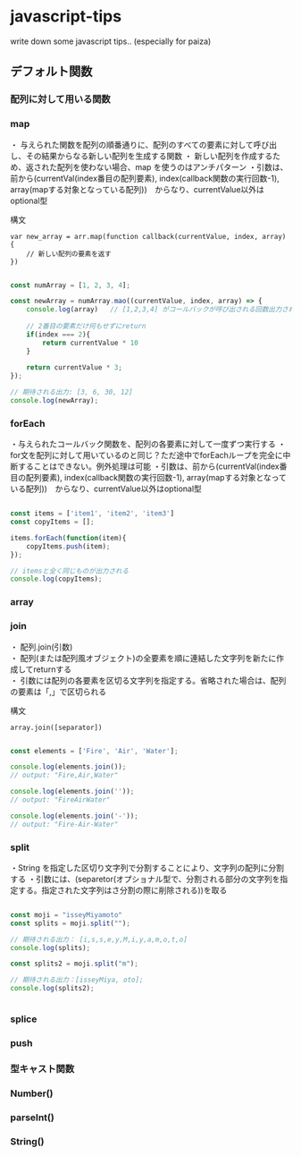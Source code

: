 # javascript-tips
write down some javascript tips.. (especially for paiza)


## デフォルト関数

### 配列に対して用いる関数

### map

・ 与えられた関数を配列の順番通りに、配列のすべての要素に対して呼び出し、その結果からなる新しい配列を生成する関数
・ 新しい配列を作成するため、返された配列を使わない場合、map を使うのはアンチパターン
・引数は、前から(currentVal(index番目の配列要素), index(callback関数の実行回数-1), array(mapする対象となっている配列))　からなり、currentValue以外はoptional型

構文
```
var new_array = arr.map(function callback(currentValue, index, array) {
    // 新しい配列の要素を返す
})
```


```javascript

const numArray = [1, 2, 3, 4];

const newArray = numArray.mao((currentValue, index, array) => {
    console.log(array)   // [1,2,3,4] がコールバックが呼び出される回数出力される
    
    // 2番目の要素だけ何もせずにreturn
    if(index === 2){
        return currentValue * 10
    }
    
    return currentValue * 3;
});

// 期待される出力: [3, 6, 30, 12]
console.log(newArray);


```

### forEach

・与えられたコールバック関数を、配列の各要素に対して一度ずつ実行する
・for文を配列に対して用いているのと同じ？ただ途中でforEachループを完全に中断することはできない。例外処理は可能
・引数は、前から(currentVal(index番目の配列要素), index(callback関数の実行回数-1), array(mapする対象となっている配列))　からなり、currentValue以外はoptional型

```javascript

const items = ['item1', 'item2', 'item3']
const copyItems = [];

items.forEach(function(item){
    copyItems.push(item);
});

// itemsと全く同じものが出力される
console.log(copyItems);

```


### array


### join

・ 配列.join(引数)  
・ 配列(または配列風オブジェクト)の全要素を順に連結した文字列を新たに作成してreturnする  
・ 引数には配列の各要素を区切る文字列を指定する。省略された場合は、配列の要素は「,」で区切られる  

構文

```
array.join([separator])
```

```javascript

const elements = ['Fire', 'Air', 'Water'];

console.log(elements.join());
// output: "Fire,Air,Water"

console.log(elements.join(''));
// output: "FireAirWater"

console.log(elements.join('-'));
// output: "Fire-Air-Water"

```



### split

・String を指定した区切り文字列で分割することにより、文字列の配列に分割する
・引数には、(separetor(オプショナル型で、分割される部分の文字列を指定する。指定された文字列はさ分割の際に削除される))を取る

```javascript

const moji = "isseyMiyamoto"
const splits = moji.split("");

// 期待される出力： [i,s,s,e,y,M,i,y,a,m,o,t,o]
console.log(splits);

const splits2 = moji.split("m");

// 期待される出力：[isseyMiya, oto];
console.log(splits2);



```


### splice




### push

### 型キャスト関数

### Number()
### parseInt()
### String()

